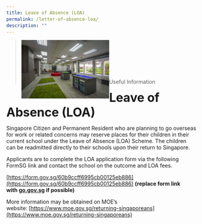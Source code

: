 ```yaml
---
title: Leave of Absence (LOA)
permalink: /letter-of-absence-loa/
description: ""
---
```

><img src="/images/Useful%20Links/Picture-6-scaled.jpg"  
     style="width:50%"
			align="left"><br><br><br><br><br><br>
>Useful Information

**<font size=6>Leave of Absence (LOA)</font>**

Singapore Citizen and Permanent Resident who are planning to go overseas for work or related concerns may reserve places for their children in their current school under the Leave of Absence (LOA) Scheme. The children can be readmitted directly to their schools upon their return to Singapore.

Applicants are to complete the LOA application form via the following FormSG link and contact the school on the outcome and LOA fees.

[https://form.gov.sg/60b9ccff6995cb00125eb886](https://form.gov.sg/60b9ccff6995cb00125eb886)
**(replace form link with [go.gov.sg](http://go.gov.sg/) if possible)**

More information may be obtained on MOE’s website: [https://www.moe.gov.sg/returning-singaporeans](https://www.moe.gov.sg/returning-singaporeans)